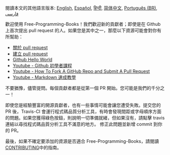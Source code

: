 閱讀本文的其他語言版本: [English](HOWTO.md), [Español](HOWTO-es.md), [हिन्दी](HOWTO-hi.md), [简体中文](HOWTO-zh.md), [Português (BR)](HOWTO.pt_BR.md), [فارسی](HOWTO-fa_IR.md)

歡迎使用 Free-Programming-Books！我們歡迎新的貢獻者；即使是在 Github 上首次提出 pull request 的人。如果您是其中之一，那麼以下資源可能會對你有所幫助：

-   [關於 pull request](https://help.github.com/articles/about-pull-requests/)
-   [建立 pull request](https://docs.github.com/en/free-pro-team@latest/github/collaborating-with-issues-and-pull-requests/creating-a-pull-request)
-   [Github Hello World](https://guides.github.com/activities/hello-world/)
-   [Youtube - Github 初學者課程](https://www.youtube.com/watch?v=0fKg7e37bQE)
-   [Youtube - How To Fork A GitHub Repo and Submit A Pull Request](https://www.youtube.com/watch?v=G1I3HF4YWEw)
-   [Youtube - Markdown 速成教學](https://www.youtube.com/watch?v=HUBNt18RFbo)

不要猶豫，儘管提問。每個貢獻者都是從第一個 PR 開始。您可能是我們的千分之一！

即使您是經驗豐富的開源貢獻者，也有一些事情可能會讓您遭受失敗。提交您的 PR 後，Travis-CI 會運行程式碼品質分析工具，有時會發現間距或字母順序方面的問題。如果您獲得綠色按鈕，則說明一切準備就緒，但如果沒有，請點擊 travis 連結以尋找程式碼品質分析工具不滿意的地方。 修正此問題並新增 commit 到你的 PR。

最後，如果不確定要添加的資源是否適合 Free-Programming-Books，請閱讀[CONTRIBUTING](CONTRIBUTING-zh-TW.md)中的指南。
